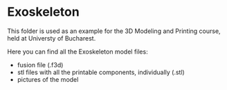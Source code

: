 # Exoskeleton

This folder is used as an example for the 3D Modeling and Printing course, held at Universty of Bucharest.

Here you can find all the Exoskeleton model files:
- fusion file (.f3d)
- stl files with all the printable components, individually (.stl)
- pictures of the model
